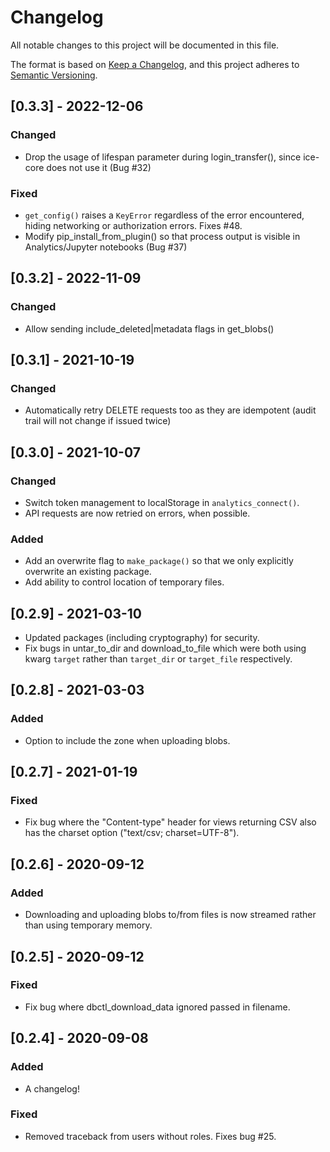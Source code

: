 # Changelog

All notable changes to this project will be documented in this file.

The format is based on [Keep a Changelog](https://keepachangelog.com/en/1.0.0/),
and this project adheres to [Semantic Versioning](https://semver.org/spec/v2.0.0.html).

## [0.3.3] - 2022-12-06

### Changed

- Drop the usage of lifespan parameter during login_transfer(), since ice-core does not
  use it (Bug #32)

### Fixed

- `get_config()` raises a `KeyError` regardless of the error encountered, hiding
  networking or authorization errors. Fixes #48.
- Modify pip_install_from_plugin() so that process output is visible in
  Analytics/Jupyter notebooks (Bug #37)


## [0.3.2] - 2022-11-09

### Changed

- Allow sending include_deleted|metadata flags in get_blobs()


## [0.3.1] - 2021-10-19

### Changed

- Automatically retry DELETE requests too as they are idempotent (audit trail will not
  change if issued twice)


## [0.3.0] - 2021-10-07

### Changed

- Switch token management to localStorage in `analytics_connect()`.
- API requests are now retried on errors, when possible.

### Added

- Add an overwrite flag to `make_package()` so that we only explicitly overwrite an
  existing package.
- Add ability to control location of temporary files.


## [0.2.9] - 2021-03-10

- Updated packages (including cryptography) for security.
- Fix bugs in untar_to_dir and download_to_file which were both using kwarg `target`
  rather than `target_dir` or `target_file` respectively.


## [0.2.8] - 2021-03-03

### Added

- Option to include the zone when uploading blobs.


## [0.2.7] - 2021-01-19

### Fixed

- Fix bug where the "Content-type" header for views returning CSV also has the charset
  option ("text/csv; charset=UTF-8").


## [0.2.6] - 2020-09-12

### Added

- Downloading and uploading blobs to/from files is now streamed rather than using
  temporary memory.


## [0.2.5] - 2020-09-12

### Fixed

- Fix bug where dbctl_download_data ignored passed in filename.


## [0.2.4] - 2020-09-08

### Added

- A changelog!

### Fixed

- Removed traceback from users without roles. Fixes bug #25.

